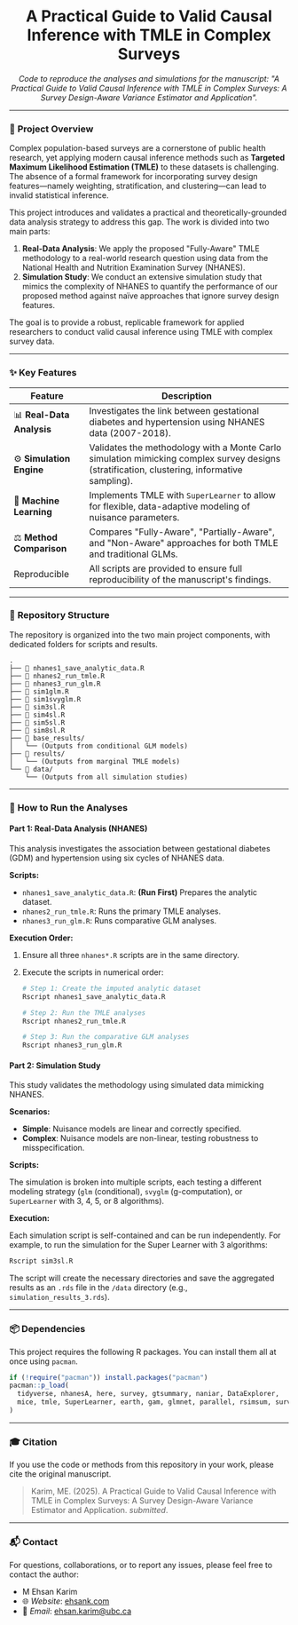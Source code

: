 <div align="center">
  <h1 align="center">A Practical Guide to Valid Causal Inference with TMLE in Complex Surveys</h1>
  <p align="center">
    <em>Code to reproduce the analyses and simulations for the manuscript: "A Practical Guide to Valid Causal Inference with TMLE in Complex Surveys: A Survey Design-Aware Variance Estimator and Application".</em>
  </p>
</div>

---

### 📖 **Project Overview**

Complex population-based surveys are a cornerstone of public health research, yet applying modern causal inference methods such as **Targeted Maximum Likelihood Estimation (TMLE)** to these datasets is challenging. The absence of a formal framework for incorporating survey design features—namely weighting, stratification, and clustering—can lead to invalid statistical inference.

This project introduces and validates a practical and theoretically-grounded data analysis strategy to address this gap. The work is divided into two main parts:

1.  **Real-Data Analysis**: We apply the proposed "Fully-Aware" TMLE methodology to a real-world research question using data from the National Health and Nutrition Examination Survey (NHANES).
2.  **Simulation Study**: We conduct an extensive simulation study that mimics the complexity of NHANES to quantify the performance of our proposed method against naïve approaches that ignore survey design features.

The goal is to provide a robust, replicable framework for applied researchers to conduct valid causal inference using TMLE with complex survey data.

---

### ✨ **Key Features**

| Feature                 | Description                                                                                                                              |
| ----------------------- | ---------------------------------------------------------------------------------------------------------------------------------------- |
| 📊 **Real-Data Analysis** | Investigates the link between gestational diabetes and hypertension using NHANES data (2007-2018).                                       |
| ⚙️ **Simulation Engine** | Validates the methodology with a Monte Carlo simulation mimicking complex survey designs (stratification, clustering, informative sampling). |
| 🤖 **Machine Learning** | Implements TMLE with `SuperLearner` to allow for flexible, data-adaptive modeling of nuisance parameters.                                  |
| ⚖️ **Method Comparison** | Compares "Fully-Aware", "Partially-Aware", and "Non-Aware" approaches for both TMLE and traditional GLMs.                                  |
|  Reproducible         | All scripts are provided to ensure full reproducibility of the manuscript's findings.                                                    |

---

### 📂 **Repository Structure**

The repository is organized into the two main project components, with dedicated folders for scripts and results.

```
.
├── 📜 nhanes1_save_analytic_data.R
├── 📜 nhanes2_run_tmle.R
├── 📜 nhanes3_run_glm.R
├── 📜 sim1glm.R
├── 📜 sim1svyglm.R
├── 📜 sim3sl.R
├── 📜 sim4sl.R
├── 📜 sim5sl.R
├── 📜 sim8sl.R
├── 📁 base_results/
│   └── (Outputs from conditional GLM models)
├── 📁 results/
│   └── (Outputs from marginal TMLE models)
└── 📁 data/
    └── (Outputs from all simulation studies)
```

---

### 🚀 **How to Run the Analyses**

#### **Part 1: Real-Data Analysis (NHANES)**

This analysis investigates the association between gestational diabetes (GDM) and hypertension using six cycles of NHANES data.

**Scripts:**

* `nhanes1_save_analytic_data.R`: **(Run First)** Prepares the analytic dataset.
* `nhanes2_run_tmle.R`: Runs the primary TMLE analyses.
* `nhanes3_run_glm.R`: Runs comparative GLM analyses.

**Execution Order:**

1.  Ensure all three `nhanes*.R` scripts are in the same directory.
2.  Execute the scripts in numerical order:

    ```bash
    # Step 1: Create the imputed analytic dataset
    Rscript nhanes1_save_analytic_data.R

    # Step 2: Run the TMLE analyses
    Rscript nhanes2_run_tmle.R

    # Step 3: Run the comparative GLM analyses
    Rscript nhanes3_run_glm.R
    ```

#### **Part 2: Simulation Study**

This study validates the methodology using simulated data mimicking NHANES.

**Scenarios:**

* **Simple**: Nuisance models are linear and correctly specified.
* **Complex**: Nuisance models are non-linear, testing robustness to misspecification.

**Scripts:**

The simulation is broken into multiple scripts, each testing a different modeling strategy (`glm` (conditional), `svyglm` (g-computation), or `SuperLearner` with 3, 4, 5, or 8 algorithms).

**Execution:**

Each simulation script is self-contained and can be run independently. For example, to run the simulation for the Super Learner with 3 algorithms:

```bash
Rscript sim3sl.R
```

The script will create the necessary directories and save the aggregated results as an `.rds` file in the `/data` directory (e.g., `simulation_results_3.rds`).

---

### 📦 **Dependencies**

This project requires the following R packages. You can install them all at once using `pacman`.

```R
if (!require("pacman")) install.packages("pacman")
pacman::p_load(
  tidyverse, nhanesA, here, survey, gtsummary, naniar, DataExplorer,
  mice, tmle, SuperLearner, earth, gam, glmnet, parallel, rsimsum, surveyCV
)
```

---

### 🎓 **Citation**

If you use the code or methods from this repository in your work, please cite the original manuscript.

> Karim, ME. (2025). A Practical Guide to Valid Causal Inference with TMLE in Complex Surveys: A Survey Design-Aware Variance Estimator and Application. *submitted*.


---

### 📬 **Contact**

For questions, collaborations, or to report any issues, please feel free to contact the author:

- M Ehsan Karim
- 🌐 *Website*: [ehsank.com](https://ehsank.com/)
- 📧 *Email*: [ehsan.karim@ubc.ca](mailto:ehsan.karim@ubc.ca)